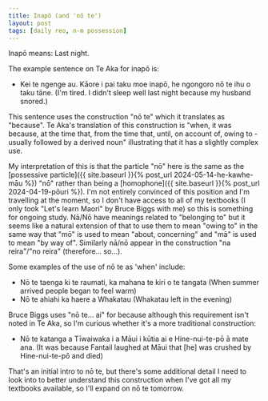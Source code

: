```yaml
---
title: Inapō (and 'nō te')
layout: post
tags: [daily reo, n-m possession]
---
```

Inapō means: Last night.

The example sentence on Te Aka for inapō is:
- Kei te ngenge au. Kāore i pai taku moe inapō, he ngongoro nō te ihu o taku tāne. (I'm tired. I didn't sleep well last night because my husband snored.)

This sentence uses the construction "nō te" which it translates as "because". Te Aka's translation of this construction is "when, it was because, at the time that, from the time that, until, on account of, owing to - usually followed by a derived noun" illustrating that it has a slightly complex use.

My interpretation of this is that the particle "nō" here is the same as the [possessive particle]({{ site.baseurl }}{% post_url 2024-05-14-he-kawhe-māu %}) "nō"  rather than being a [homophone]({{ site.baseurl }}{% post_url 2024-04-19-pōuri %}). I'm not entirely convinced of this position and I'm travelling at the moment, so I don't have access to all of my textbooks (I only took "Let's learn Maori" by Bruce Biggs with me) so this is something for ongoing study. Nā/Nō have meanings related to "belonging to" but it seems like a natural extension of that to use them to mean "owing to" in the same way that "mō" is used to mean "about, concerning" and "mā" is used to mean "by way of". Similarly nā/nō appear in the construction "na reira"/"no reira" (therefore... so...).

Some examples of the use of nō te as 'when' include:
- Nō te taenga ki te raumati, ka mahana te kiri o te tangata (When summer arrived people began to feel warm)
- Nō te ahiahi ka haere a Whakatau (Whakatau left in the evening)

Bruce Biggs uses "nō te... ai" for because although this requirement isn't noted in Te Aka, so I'm curious whether it's a more traditional construction:
- Nō te katanga a Tīwaiwaka i a Māui i kūtia ai e Hine-nui-te-pō ā mate ana. (It was because Fantail laughed at Māui that [he] was crushed by Hine-nui-te-pō and died)

That's an initial intro to nō te, but there's some additional detail I need to look into to better understand this construction when I've got all my textbooks available, so I'll expand on nō te tomorrow.
